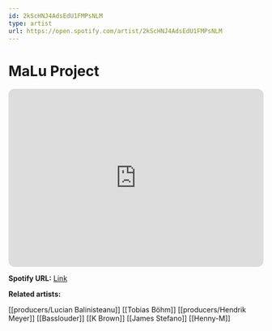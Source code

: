 ```yaml
---
id: 2kScHNJ4AdsEdU1FMPsNLM
type: artist
url: https://open.spotify.com/artist/2kScHNJ4AdsEdU1FMPsNLM
---
```

# MaLu Project

<iframe style="border-radius:12px" src="https://open.spotify.com/embed/artist/2kScHNJ4AdsEdU1FMPsNLM" width="100%" height="352" frameBorder="0" allowfullscreen="" allow="autoplay; clipboard-write; encrypted-media; fullscreen; picture-in-picture" loading="lazy"></iframe>

**Spotify URL:** [Link](https://open.spotify.com/artist/2kScHNJ4AdsEdU1FMPsNLM)

**Related artists:**

[[producers/Lucian Balinisteanu]]
[[Tobias Böhm]]
[[producers/Hendrik Meyer]]
[[Basslouder]]
[[K Brown]]
[[James Stefano]]
[[Henny-M]]
